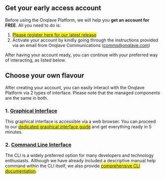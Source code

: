 
## **Get your early access account**

Before using the Onqlave Platform, we will help you **get an account for FREE**. All you need to do is:

1. <mark><a href="https://www.onqlave.com/contact" target="_blank"> Please register here for our latest release </a></mark>
2. Activate your account by kindly going through the instructions provided via an email from Onqlave Communications (<comms@onqlave.com>)
<!-- Add comment on what to do if the email is not received? -->
After having your account ready, you can continue with your preferred way of interacting, as listed below.


## **Choose your own flavour**

After creating your account, you can easily interact with the Onqlave Platform via 2 types of interface. Please note that the managed components are the same in both.

### **1. [Graphical Interface ](../../guides/web-app-guide/overview-gui)**

This graphical interface is accessible via a web browser. You can proceed to our <mark>[dedicated graphical interface guide](../../guides/web-app-guide/overview-gui)</mark> and get everything ready in 5 minutes.

### **2. [Command Line Interface ](../../guides/cli-guide/overview-cli)**

The CLI is a widely preferred option for many developers and technology enthusiasts. Although we have already included a descriptive manual help command within the CLI itself, we also provide <mark>[comprehensive CLI documentation](https://docs.onqlave.com/guides/cli-guide/overview-cli/)</mark>.
